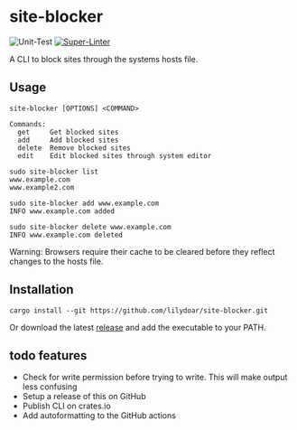 # site-blocker

![Unit-Test](https://github.com/lilydoar/site-blocker/actions/workflows/test.yaml/badge.svg)
[![Super-Linter](https://github.com/lilydoar/site-blocker/actions/workflows/lint.yaml/badge.svg)](https://github.com/marketplace/actions/super-linter)

A CLI to block sites through the systems hosts file.

## Usage

```shell
site-blocker [OPTIONS] <COMMAND>

Commands:
  get     Get blocked sites
  add     Add blocked sites
  delete  Remove blocked sites
  edit    Edit blocked sites through system editor
```

```shell
sudo site-blocker list
www.example.com
www.example2.com

sudo site-blocker add www.example.com
INFO www.example.com added

sudo site-blocker delete www.example.com
INFO www.example.com deleted
```

Warning: Browsers require their cache to be cleared before they reflect changes to the hosts file.

## Installation

```shell
cargo install --git https://github.com/lilydoar/site-blocker.git
```

Or download the latest [release](https://github.com/lilydoar/site-blocker/releases) and add the executable to your PATH.

## todo features

- Check for write permission before trying to write. This will make output less confusing
- Setup a release of this on GitHub
- Publish CLI on crates.io
- Add autoformatting to the GitHub actions
